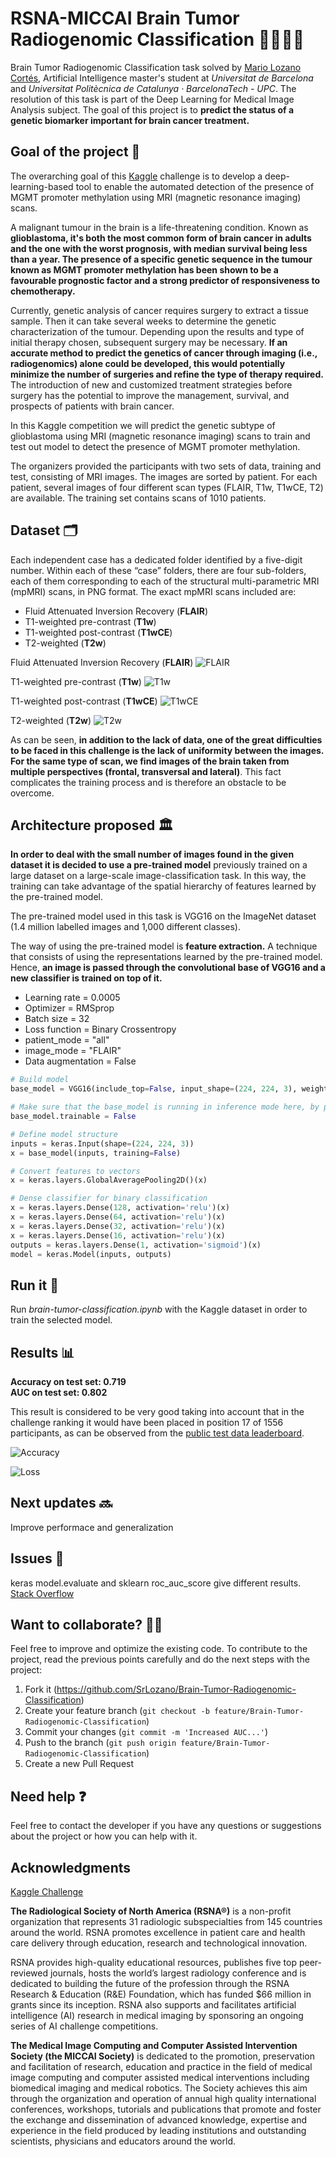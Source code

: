 # RSNA-MICCAI Brain Tumor Radiogenomic Classification 🧠👨‍⚕️🤖 
Brain Tumor Radiogenomic Classification task solved by [Mario Lozano Cortés](https://github.com/SrLozano), Artificial Intelligence master's student at _Universitat de Barcelona_ and _Universitat Politècnica de Catalunya · BarcelonaTech - UPC_. The resolution of this task is part of the Deep Learning for Medical Image Analysis subject. The goal of this project is to **predict the status of a genetic biomarker important for brain cancer treatment.**

## Goal of the project 💯
The overarching goal of this [Kaggle](https://www.kaggle.com/competitions/rsna-miccai-brain-tumor-radiogenomic-classification) challenge is to develop a deep-learning-based tool to enable the automated detection of the presence of MGMT promoter methylation using MRI (magnetic resonance imaging) scans.

A malignant tumour in the brain is a life-threatening condition. Known as **glioblastoma, it's both the most common form of brain cancer in adults and the one with the worst prognosis, with median survival being less than a year. The presence of a specific genetic sequence in the tumour known as MGMT promoter methylation has been shown to be a favourable prognostic factor and a strong predictor of responsiveness to chemotherapy.** 

Currently, genetic analysis of cancer requires surgery to extract a tissue sample. Then it can take several weeks to determine the genetic characterization of the tumour. Depending upon the results and type of initial therapy chosen, subsequent surgery may be necessary. **If an accurate method to predict the genetics of cancer through imaging (i.e., radiogenomics) alone could be developed, this would potentially minimize the number of surgeries and refine the type of therapy required.** The introduction of new and customized treatment strategies before surgery has the potential to improve the management, survival, and prospects of patients with brain cancer.

In this Kaggle competition we will predict the genetic subtype of glioblastoma using MRI (magnetic resonance imaging) scans to train and test out model to detect the presence of MGMT promoter methylation. 

The organizers provided the participants with two sets of data, training and test, consisting of MRI images. The images are sorted by patient. For each patient, several images of four different scan types (FLAIR, T1w, T1wCE, T2) are available. The training set contains scans of 1010 patients. 

## Dataset  🗂
Each independent case has a dedicated folder identified by a five-digit number. Within each of these “case” folders, there are four sub-folders, each of them corresponding to each of the structural multi-parametric MRI (mpMRI) scans, in PNG format. The exact mpMRI scans included are:

-   Fluid Attenuated Inversion Recovery (**FLAIR**)
-   T1-weighted pre-contrast (**T1w**)
-   T1-weighted post-contrast (**T1wCE**)
-   T2-weighted (**T2w**)

Fluid Attenuated Inversion Recovery (**FLAIR**)
![FLAIR](docs/images/FLAIR_visualization.png)

T1-weighted pre-contrast (**T1w**)
![T1w](docs/images/T1w_visualization.png)

T1-weighted post-contrast (**T1wCE**)
![T1wCE](docs/images/T1wCE_visualization.png)

T2-weighted (**T2w**)
![T2w](docs/images/T2w_visualization.png)

As can be seen, **in addition to the lack of data, one of the great difficulties to be faced in this challenge is the lack of uniformity between the images. For the same type of scan, we find images of the brain taken from multiple perspectives (frontal, transversal and lateral)**. This fact complicates the training process and is therefore an obstacle to be overcome.

## Architecture proposed 🏛

**In order to deal with the small number of images found in the given dataset it is decided to use a pre-trained model** previously trained on a large dataset on a large-scale image-classification task. In this way, the training can take advantage of the spatial hierarchy of features learned by the pre-trained model.

The pre-trained model used in this task is VGG16 on the ImageNet dataset (1.4 million labelled images and 1,000 different classes).

The way of using the pre-trained model is **feature extraction.** A technique that consists of using the representations learned by the pre-trained model. Hence, **an image is passed through the convolutional base of VGG16 and a new classifier is trained on top of it.** 

- Learning rate = 0.0005    
- Optimizer = RMSprop
- Batch size = 32
- Loss function = Binary Crossentropy
- patient_mode = "all"    
- image_mode = "FLAIR"    
- Data augmentation = False 

```python
# Build model
base_model = VGG16(include_top=False, input_shape=(224, 224, 3), weights='imagenet')

# Make sure that the base_model is running in inference mode here, by passing `training=False`
base_model.trainable = False

# Define model structure
inputs = keras.Input(shape=(224, 224, 3))
x = base_model(inputs, training=False)

# Convert features to vectors
x = keras.layers.GlobalAveragePooling2D()(x)

# Dense classifier for binary classification
x = keras.layers.Dense(128, activation='relu')(x)
x = keras.layers.Dense(64, activation='relu')(x)
x = keras.layers.Dense(32, activation='relu')(x)
x = keras.layers.Dense(16, activation='relu')(x)
outputs = keras.layers.Dense(1, activation='sigmoid')(x)
model = keras.Model(inputs, outputs)
```

## Run it 🚀

Run *brain-tumor-classification.ipynb* with the Kaggle dataset in order to train the selected model.

## Results 📊

**Accuracy on test set: 0.719**  
**AUC on test set: 0.802**  

This result is considered to be very good taking into account that in the challenge ranking it would have been placed in position 17 of 1556 participants, as can be observed from the [public test data leaderboard](https://www.kaggle.com/competitions/rsna-miccai-brain-tumor-radiogenomic-classification/leaderboard?tab=public).

![Accuracy](docs/images/Brain_Tumor_accuracy.png)

![Loss](docs/images/Brain_Tumor_loss.png)

## Next updates 🔜

Improve performace and generalization

## Issues 🤕

keras model.evaluate and sklearn roc_auc_score give different results. [Stack Overflow](https://stackoverflow.com/questions/74745581/keras-model-evaluate-and-sklearn-roc-auc-score-give-different-results)

## Want to collaborate? 🙋🏻
Feel free to improve and optimize the existing code. To contribute to the project, read the previous points carefully and do the next steps with the project:
1. Fork it (<https://github.com/SrLozano/Brain-Tumor-Radiogenomic-Classification>)
2. Create your feature branch (`git checkout -b feature/Brain-Tumor-Radiogenomic-Classification`)
3. Commit your changes (`git commit -m 'Increased AUC...'`)
4. Push to the branch (`git push origin feature/Brain-Tumor-Radiogenomic-Classification`)
5. Create a new Pull Request

## Need help ❓
Feel free to contact the developer if you have any questions or suggestions about the project or how you can help with it.

## Acknowledgments

[Kaggle Challenge](https://www.kaggle.com/competitions/rsna-miccai-brain-tumor-radiogenomic-classification)

**The Radiological Society of North America (RSNA®)** is a non-profit organization that represents 31 radiologic subspecialties from 145 countries around the world. RSNA promotes excellence in patient care and health care delivery through education, research and technological innovation.

RSNA provides high-quality educational resources, publishes five top peer-reviewed journals, hosts the world’s largest radiology conference and is dedicated to building the future of the profession through the RSNA Research & Education (R&E) Foundation, which has funded $66 million in grants since its inception. RSNA also supports and facilitates artificial intelligence (AI) research in medical imaging by sponsoring an ongoing series of AI challenge competitions.

**The Medical Image Computing and Computer Assisted Intervention Society (the MICCAI Society)** is dedicated to the promotion, preservation and facilitation of research, education and practice in the field of medical image computing and computer assisted medical interventions including biomedical imaging and medical robotics. The Society achieves this aim through the organization and operation of annual high quality international conferences, workshops, tutorials and publications that promote and foster the exchange and dissemination of advanced knowledge, expertise and experience in the field produced by leading institutions and outstanding scientists, physicians and educators around the world.
